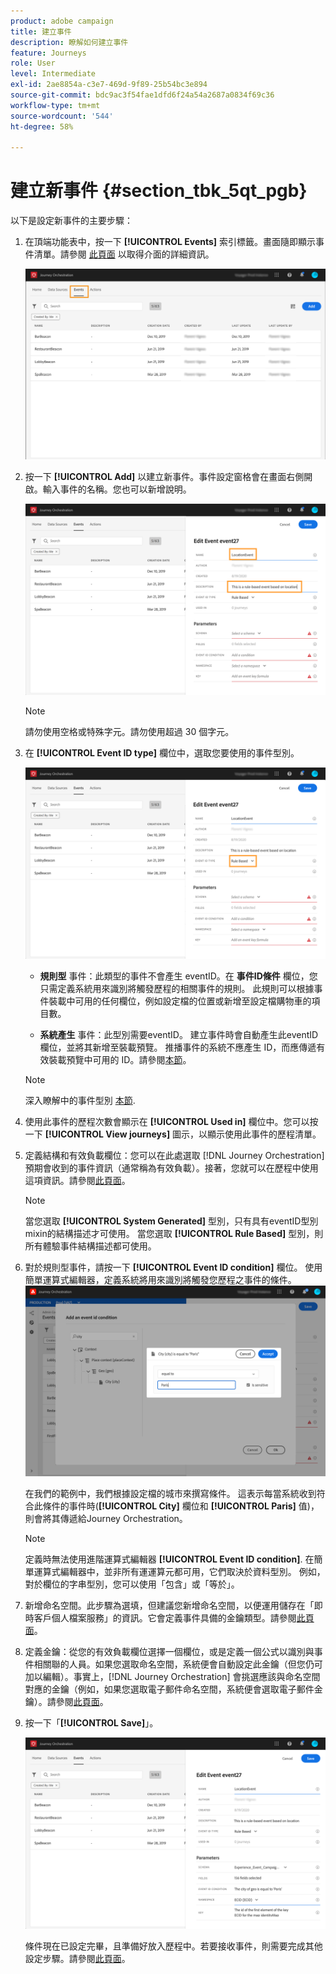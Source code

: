 ```yaml
---
product: adobe campaign
title: 建立事件
description: 瞭解如何建立事件
feature: Journeys
role: User
level: Intermediate
exl-id: 2ae8854a-c3e7-469d-9f89-25b54bc3e894
source-git-commit: bdc9ac3f54fae1dfd6f24a54a2687a0834f69c36
workflow-type: tm+mt
source-wordcount: '544'
ht-degree: 58%

---
```


# 建立新事件 {#section_tbk_5qt_pgb}

以下是設定新事件的主要步驟：

1. 在頂端功能表中，按一下 **[!UICONTROL Events]** 索引標籤。畫面隨即顯示事件清單。請參閱 [此頁面](../about/user-interface.md) 以取得介面的詳細資訊。

   ![](../assets/journey5.png)

1. 按一下 **[!UICONTROL Add]** 以建立新事件。事件設定窗格會在畫面右側開啟。輸入事件的名稱。您也可以新增說明。

   ![](../assets/journey6.png)

   >[!NOTE]
   >
   >請勿使用空格或特殊字元。請勿使用超過 30 個字元。

1. 在 **[!UICONTROL Event ID type]** 欄位中，選取您要使用的事件型別。

   ![](../assets/journey6bis.png)

   * **規則型** 事件：此類型的事件不會產生 eventID。在 **事件ID條件** 欄位，您只需定義系統用來識別將觸發歷程的相關事件的規則。 此規則可以根據事件裝載中可用的任何欄位，例如設定檔的位置或新增至設定檔購物車的項目數。

   * **系統產生** 事件：此型別需要eventID。 建立事件時會自動產生此eventID欄位，並將其新增至裝載預覽。 推播事件的系統不應產生 ID，而應傳遞有效裝載預覽中可用的 ID。請參閱[本節](../event/previewing-the-payload.md)。
   >[!NOTE]
   >
   >深入瞭解中的事件型別 [本節](../event/about-events.md).
1. 使用此事件的歷程次數會顯示在 **[!UICONTROL Used in]** 欄位中。您可以按一下 **[!UICONTROL View journeys]** 圖示，以顯示使用此事件的歷程清單。
1. 定義結構和有效負載欄位：您可以在此處選取 [!DNL Journey Orchestration] 預期會收到的事件資訊（通常稱為有效負載）。接著，您就可以在歷程中使用這項資訊。請參閱[此頁面](../event/defining-the-payload-fields.md)。
   >[!NOTE]
   >
   >當您選取 **[!UICONTROL System Generated]** 型別，只有具有eventID型別mixin的結構描述才可使用。 當您選取 **[!UICONTROL Rule Based]** 型別，則所有體驗事件結構描述都可使用。

1. 對於規則型事件，請按一下 **[!UICONTROL Event ID condition]** 欄位。 使用簡單運算式編輯器，定義系統將用來識別將觸發您歷程之事件的條件。
   ![](../assets/alpha-event6.png)

   在我們的範例中，我們根據設定檔的城市來撰寫條件。 這表示每當系統收到符合此條件的事件時(**[!UICONTROL City]** 欄位和 **[!UICONTROL Paris]** 值)，則會將其傳遞給Journey Orchestration。

   >[!NOTE]
   >
   >定義時無法使用進階運算式編輯器 **[!UICONTROL Event ID condition]**. 在簡單運算式編輯器中，並非所有運運算元都可用，它們取決於資料型別。 例如，對於欄位的字串型別，您可以使用「包含」或「等於」。

1. 新增命名空間。此步驟為選填，但建議您新增命名空間，以便運用儲存在「即時客戶個人檔案服務」的資訊。它會定義事件具備的金鑰類型。請參閱[此頁面](../event/selecting-the-namespace.md)。
1. 定義金鑰：從您的有效負載欄位選擇一個欄位，或是定義一個公式以識別與事件相關聯的人員。如果您選取命名空間，系統便會自動設定此金鑰（但您仍可加以編輯）。事實上，[!DNL Journey Orchestration] 會挑選應該與命名空間對應的金鑰（例如，如果您選取電子郵件命名空間，系統便會選取電子郵件金鑰）。請參閱[此頁面](../event/defining-the-event-key.md)。
1. 按一下「**[!UICONTROL Save]**」。

   ![](../assets/journey7.png)

   條件現在已設定完畢，且準備好放入歷程中。若要接收事件，則需要完成其他設定步驟。請參閱[此頁面](../event/additional-steps-to-send-events-to-journey-orchestration.md)。
